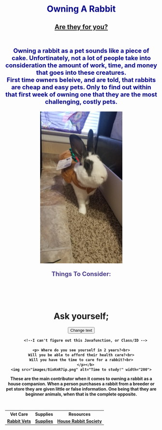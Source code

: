 

<center><body>
	<h1 style="color:darkblue">Owning A Rabbit</h1>
	<h2><u>Are they for you?</u></h2>
	<br>
	<p style="color:darkblue; font-size: 20px"><b>Owning a rabbit as a pet sounds like a piece of cake. Unfortinately, not a lot of people take into consideration the amount of work, time, and money that goes into these creatures.
		<br>First time owners beleive, and are told, that rabbits are cheap and easy pets. Only to find out within that first week of owning one that they are the most challenging, costly pets. </b></p>
	<img src="images/20211025_143520.jpg" alt="Ziggy wearing his hot dog costume" width="272" height="500">
	<br>
	<b><p style="color:darkslateblue; font-size: 20px">Things To Consider:</p>
		<br>
<br>
		<br>
		<h1 id="questions">Ask yourself;</h1>
<button onclick="displayResult()">Change text</button>

<script>
function displayResult() {
  document.getElementById("myHeader").innerHTML = "Have a nice day!";
}
</script>
		<!--I can't figure out this Javafunction, or Class/ID -->
				
	<p>	Where do you see yourself in 2 years?<br>
	Will you be able to afford their health care?<br>
	Will you have the time to care for a rabbit?<br>
		</p></b>
	<img src="images/8ixKnR7ip.png" alt="Time to study!" width="200">
<p>These are the main contributor when it comes to owning a rabbit as a house companion. When a person purchases a rabbit from a breeder or pet store they are given little or false information. One being that they are beginner animals, when that is the complete opposite.</p></body></center>
	<br>
	<center><table>
  <tr>
	  <!--Make Table lead to internal/external sites. Second site will be List function -->
    <th>Vet Care</th>
    <th>Supplies</th>
    <th>Resources</th>
		</tr>
  <tr>
    <td><a href="https://alamocityhouserabbits.com/rabbit-care/">Rabbit Vets</a></td>
    <td><a href="oab2.html">Supplies</a></td>
    <td><a href="https://rabbit.org/">House Rabbit Society</a> </td>
  </tr>
  		</table></center>
		
</html>

